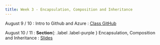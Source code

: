 ```yaml
---
title: Week 3 - Encapsulation, Composition and Inheritance
---
```


August 9 / 10
: Intro to Github and Azure
  : [Class GitHub](https://github.com/jdposada/oop_202230)

August 10 / 11
: **Section**{: .label .label-purple } Encapsulation, Composition and Inheritance
  : [Slides](https://uninorte-my.sharepoint.com/:p:/g/personal/jposada_uninorte_edu_co/EfPG5OVJt21MhrLCxMxFGb0BSnkunIDGUCEc7wOlUqpC-g?e=8RJTIR)
